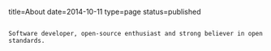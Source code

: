 title=About
date=2014-10-11
type=page
status=published
~~~~~~

Software developer, open-source enthusiast and strong believer in open standards.